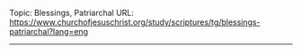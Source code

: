 Topic: Blessings, Patriarchal
URL: https://www.churchofjesuschrist.org/study/scriptures/tg/blessings-patriarchal?lang=eng

---

